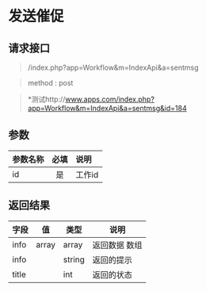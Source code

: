 # 发送催促
## 请求接口 

> /index.php?app=Workflow&m=IndexApi&a=sentmsg

>  method : post

> *测试http://www.apps.com/index.php?app=Workflow&m=IndexApi&a=sentmsg&id=184
## 参数

| 参数名称      |    必填 | 说明  |
| :-------- | :--------:| :-- |
|id| 是| 工作id  |


## 返回结果
|字段 |  值| 类型 | 说明|
|:----|----|----|-----|
|info|array | array | 返回数据 数组|
|info| |string|返回的提示|
|title||int|返回的状态|








